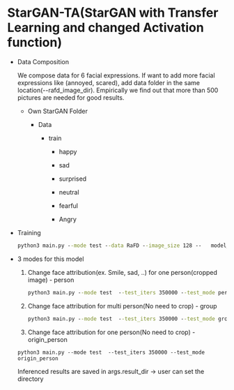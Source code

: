 # StarGAN-TA(StarGAN with Transfer Learning and changed Activation function)

* Data Composition

  We compose data for 6 facial expressions. If want to add more facial expressions like (annoyed, scared), add data folder in the same location(--rafd_image_dir). Empirically we find out that more than 500 pictures are needed for good results.

  - Own StarGAN Folder

    - Data

      - train

        - happy

        - sad

        - surprised

        - neutral

        - fearful

        - Angry

          

* Training

  ``` cmd
  python3 main.py --mode test --data RaFD --image_size 128 --   model_save_dir='stargan_new_6_leaky/models' --result_dir='stargan_new_6_leaky/result' --rafd_image_dir='stargan_new_6_leaky/data/train' --sample_dir='stargan_new_6_leaky/samples' --sample_label_dir='stargan_new_6_leaky/samples'
  ```

  

* 3 modes for this model

  1. Change face attribution(ex. Smile, sad, ..) for one person(cropped image) - person

     ```cmd
     python3 main.py --mode test  --test_iters 350000 --test_mode person
     ```

     

  2. Change face attribution for multi person(No need to crop) - group

     ```cmd
     python3 main.py --mode test  --test_iters 350000 --test_mode group
     ```

     

  3. Change face attribution for one person(No need to crop) - origin_person

  ```Cmd
  python3 main.py --mode test  --test_iters 350000 --test_mode origin_person
  ```

  Inferenced results are saved in args.result_dir -> user can set the directory

